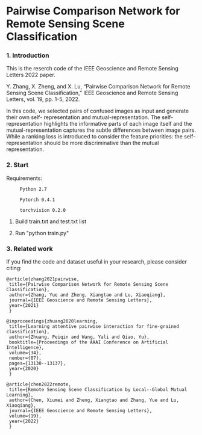 # Pairwise Comparison Network for Remote Sensing Scene Classification

### 1. Introduction

This is the reserch code of the IEEE Geoscience and Remote Sensing Letters 2022 paper.

Y. Zhang, X. Zheng, and X. Lu, “Pairwise Comparison Network for Remote Sensing Scene Classification,” IEEE Geoscience and Remote Sensing Letters, vol. 19, pp. 1-5, 2022.

In this code, we selected pairs of confused images as input and generate their own self- representation and mutual-representation. The self-representation highlights the informative parts of each image itself and the mutual-representation captures the subtle differences between image pairs. While a ranking loss is introduced to consider the feature priorities: the self-representation should be more discriminative than the mutual representation.


### 2. Start

Requirements:
             
         Python 2.7

         Pytorch 0.4.1

         torchvision 0.2.0

1. Build train.txt and test.txt list 

2. Run "python train.py" 



### 3. Related work

If you find the code and dataset useful in your research, please consider citing:

    @article{zhang2021pairwise,
     title={Pairwise Comparison Network for Remote Sensing Scene Classification},
     author={Zhang, Yue and Zheng, Xiangtao and Lu, Xiaoqiang},
     journal={IEEE Geoscience and Remote Sensing Letters},
     year={2021}
     }

    @inproceedings{zhuang2020learning,
     title={Learning attentive pairwise interaction for fine-grained classification},
     author={Zhuang, Peiqin and Wang, Yali and Qiao, Yu},
     booktitle={Proceedings of the AAAI Conference on Artificial Intelligence},
     volume={34},
     number={07},
     pages={13130--13137},
     year={2020}
     }

    @article{chen2022remote,
     title={Remote Sensing Scene Classification by Local--Global Mutual Learning},
     author={Chen, Xiumei and Zheng, Xiangtao and Zhang, Yue and Lu, Xiaoqiang},
     journal={IEEE Geoscience and Remote Sensing Letters},
     volume={19},
     year={2022}
     }




